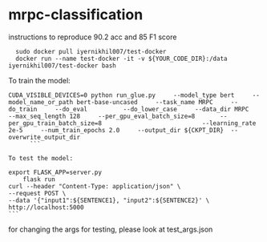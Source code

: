 # mrpc-classification

instructions to reproduce 90.2 acc and 85 F1 score

  ```
	sudo docker pull iyernikhil007/test-docker
	docker run --name test-docker -it -v ${YOUR_CODE_DIR}:/data  iyernikhil007/test-docker bash
  ```
  
To train the model:

```
CUDA_VISIBLE_DEVICES=0 python run_glue.py     --model_type bert     --model_name_or_path bert-base-uncased     --task_name MRPC     --do_train     --do_eval     	  --do_lower_case     --data_dir MRPC     --max_seq_length 128     --per_gpu_eval_batch_size=8       --per_gpu_train_batch_size=8       		    	     --learning_rate 2e-5     --num_train_epochs 2.0     --output_dir ${CKPT_DIR}  --overwrite_output_dir
  	  ```
	 
To test the model:

```
	export FLASK_APP=server.py
        flask run
	curl --header "Content-Type: application/json" \
  	--request POST \
  	--data '{"input1":${SENTENCE1}, "input2":${SENTENCE2}' \
  	http://localhost:5000
	```


for changing the args for testing, please look at test_args.json
